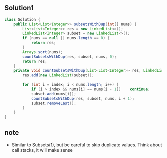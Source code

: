 ## Solution1
``` java
class Solution {
    public List<List<Integer>> subsetsWithDup(int[] nums) {
        List<List<Integer>> res = new LinkedList<>();
        LinkedList<Integer> subset = new LinkedList<>();
        if (nums == null || nums.length == 0) {
            return res;
        }
        Arrays.sort(nums);
        countSubsetsWithDup(res, subset, nums, 0);
        return res;
    }
    private void countSubsetsWithDup(List<List<Integer>> res, LinkedList<Integer> subset, int[] nums, int index) {
        res.add(new LinkedList(subset));
        
        for (int i = index; i < nums.length; i++) {
            if (i > index && nums[i] == nums[i - 1])    continue;
            subset.add(nums[i]);
            countSubsetsWithDup(res, subset, nums, i + 1);
            subset.removeLast();
        }
    }
}
```

## note
* Similar to Subsets(1), but be careful to skip duplicate values. Think about call stacks, it will make sense
